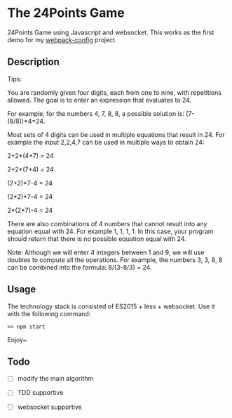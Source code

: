 # The 24Points Game
24Points Game using Javascript and websocket. This works as the first demo for my [webpack-config](https://github.com/wheelo/webpack-config) project.

## Description
Tips:

You are randomly given four digits, each from one to nine, with repetitions allowed.
The goal is to enter an expression that evaluates to 24.

For example, for the numbers 4, 7, 8, 8, a possible solution is: (7-(8/8))*4=24.

Most sets of 4 digits can be used in multiple equations that result in 24. For example the input 2,2,4,7 can be used in multiple ways to obtain 24:

2+2*(4+7) = 24

2+2*(7+4) = 24

(2+2)*7-4 = 24

(2*2)*7-4 = 24

2*(2*7)-4 = 24

There are also combinations of 4 numbers that cannot result into any equation equal with 24. For example 1, 1, 1, 1. In this case, your program should return that there is no possible equation equal with 24.

Note: Although we will enter 4 integers between 1 and 9, we will use doubles to compute all the operations. For example, the numbers 3, 3, 8, 8 can be combined into the formula: 8/(3-8/3) = 24.


## Usage
The technology stack is consisted of ES2015 + less + websocket. Use it with the following command:
```
>> npm start
```

Enjoy~

## Todo
- [ ] modify the main algorithm
- [ ] TDD supportive
- [ ] websocket supportive


